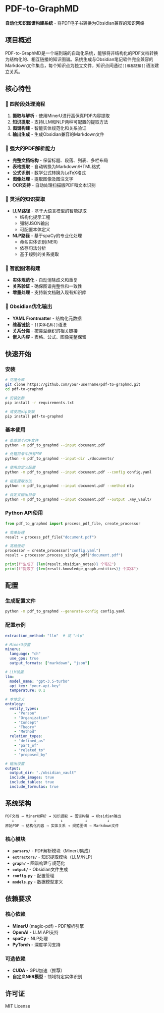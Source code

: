 # PDF-to-GraphMD

**自动化知识图谱构建系统** - 将PDF电子书转换为Obsidian兼容的知识网络

## 项目概述

PDF-to-GraphMD是一个端到端的自动化系统，能够将非结构化的PDF文档转换为结构化的、相互链接的知识图谱。系统生成与Obsidian笔记软件完全兼容的Markdown文件集合，每个知识点为独立文件，知识点间通过`[[维基链接]]`语法建立关系。

## 核心特性

### 🔄 四阶段处理流程
1. **摄取与解析** - 使用MinerU进行高保真PDF内容提取
2. **知识提取** - 支持LLM和NLP两种可配置的提取方法
3. **图谱构建** - 智能实体规范化和关系验证
4. **输出生成** - 生成Obsidian兼容的Markdown文件

### 📄 强大的PDF解析能力
- **完整文档结构** - 保留标题、段落、列表、多栏布局
- **表格提取** - 自动转换为Markdown/HTML格式
- **公式识别** - 数学公式转换为LaTeX格式
- **图像处理** - 提取图像及图注文字
- **OCR支持** - 自动处理扫描版PDF和文本识别

### 🧠 灵活的知识提取
- **LLM路径** - 基于大语言模型的智能提取
  - 结构化提示工程
  - 强制JSON输出
  - 可配置本体定义
- **NLP路径** - 基于spaCy的专业化处理
  - 命名实体识别(NER)
  - 依存句法分析
  - 基于规则的关系提取

### 🎯 智能图谱构建
- **实体规范化** - 自动消除歧义和重复
- **关系验证** - 确保图谱完整性和一致性
- **增量处理** - 支持新文档融入现有知识库

### 📝 Obsidian优化输出
- **YAML Frontmatter** - 结构化元数据
- **维基链接** - `[[实体名称]]`语法
- **关系分类** - 按类型组织的相关链接
- **嵌入内容** - 表格、公式、图像完整保留

## 快速开始

### 安装

```bash
# 克隆仓库
git clone https://github.com/your-username/pdf-to-graphmd.git
cd pdf-to-graphmd

# 安装依赖
pip install -r requirements.txt

# 或使用pip安装
pip install pdf-to-graphmd
```

### 基本使用

```bash
# 处理单个PDF文件
python -m pdf_to_graphmd --input document.pdf

# 处理目录中所有PDF
python -m pdf_to_graphmd --input-dir ./documents/

# 使用自定义配置
python -m pdf_to_graphmd --input document.pdf --config config.yaml

# 指定提取方法
python -m pdf_to_graphmd --input document.pdf --method nlp

# 自定义输出目录
python -m pdf_to_graphmd --input document.pdf --output ./my_vault/
```

### Python API使用

```python
from pdf_to_graphmd import process_pdf_file, create_processor

# 简单处理
result = process_pdf_file("document.pdf")

# 高级使用
processor = create_processor("config.yaml")
result = processor.process_single_pdf("document.pdf")

print(f"生成了 {len(result.obsidian_notes)} 个笔记")
print(f"提取了 {len(result.knowledge_graph.entities)} 个实体")
```

## 配置

### 生成配置文件

```bash
python -m pdf_to_graphmd --generate-config config.yaml
```

### 配置示例

```yaml
extraction_method: "llm"  # 或 "nlp"

# MinerU设置
mineru:
  language: "ch"
  use_gpu: true
  output_formats: ["markdown", "json"]

# LLM设置
llm:
  model_name: "gpt-3.5-turbo"
  api_key: "your-api-key"
  temperature: 0.1

# 本体定义
ontology:
  entity_types:
    - "Person"
    - "Organization" 
    - "Concept"
    - "Theory"
    - "Method"
  relation_types:
    - "defined_as"
    - "part_of"
    - "related_to"
    - "proposed_by"

# 输出设置
output:
  output_dir: "./obsidian_vault"
  include_images: true
  include_tables: true
  include_formulas: true
```

## 系统架构

```
PDF文档 → MinerU解析 → 知识提取 → 图谱构建 → Obsidian输出
   ↓         ↓           ↓          ↓         ↓
原始PDF → 结构化内容 → 实体关系 → 规范图谱 → Markdown文件
```

### 核心模块

- **`parsers/`** - PDF解析模块（MinerU集成）
- **`extractors/`** - 知识提取模块（LLM/NLP）
- **`graph/`** - 图谱构建与规范化
- **`output/`** - Obsidian文件生成
- **`config.py`** - 配置管理
- **`models.py`** - 数据模型定义

## 依赖要求

### 核心依赖
- **MinerU** (magic-pdf) - PDF解析引擎
- **OpenAI** - LLM API支持
- **spaCy** - NLP处理
- **PyTorch** - 深度学习支持

### 可选依赖
- **CUDA** - GPU加速（推荐）
- **自定义NER模型** - 领域特定实体识别

## 许可证

MIT License
